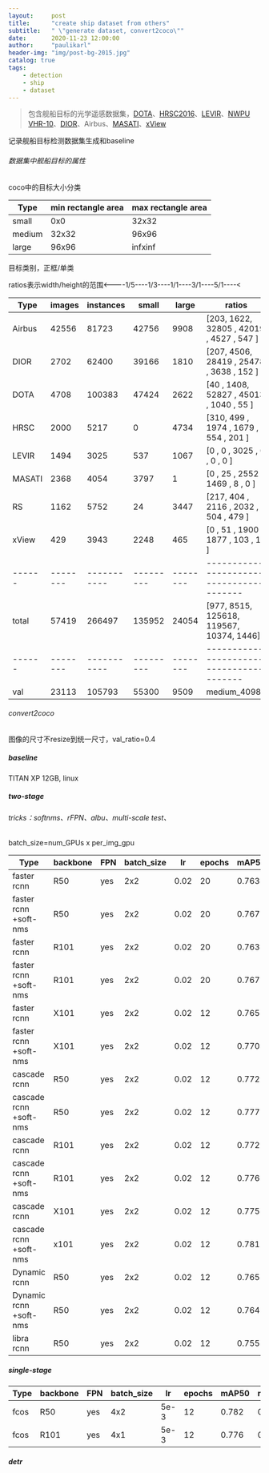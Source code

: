 ```yaml
---
layout:     post
title:      "create ship dataset from others"
subtitle:   " \"generate dataset, convert2coco\""
date:       2020-11-23 12:00:00
author:     "paulikarl"
header-img: "img/post-bg-2015.jpg"
catalog: true
tags:
    - detection
    - ship
    - dataset
---
```


> 包含舰船目标的光学遥感数据集，[DOTA](https://captain-whu.github.io/DOTA/index.html)、[HRSC2016](http://www.escience.cn/people/liuzikun/DataSet.html)、[LEVIR](http://levir.buaa.edu.cn/Code.htm)、[NWPU VHR-10](https://pan.baidu.com/s/1hqwzXeG#list/path=%2F)、[DIOR](http://www.escience.cn/people/gongcheng/DIOR.html)、Airbus、[MASATI](https://www.iuii.ua.es/datasets/masati/)、[xView](http://xviewdataset.org/)

记录舰船目标检测数据集生成和baseline

###### 数据集中舰船目标的属性

coco中的目标大小分类

|  Type  | min rectangle area | max rectangle area |
|--------|--------------------|--------------------|
| small  |        0x0         |       32x32        | 
| medium |       32x32        |       96x96        |
| large  |       96x96        |      infxinf       |

目标类别，正框/单类

ratios表示width/height的范围<----1/5----1/3----1/1----3/1----5/1----<

| Type | images | instances |  small  | large  |                  ratios                |image size |
|------|--------|-----------|---------|--------|----------------------------------------|-----------|
|Airbus|42556   |81723      |42756    |9908    |[203, 1622, 32805 , 42019 , 4527 , 547 ]|768x768----|
|DIOR  |2702    |62400      |39166    |1810    |[207, 4506, 28419 , 25478 , 3638 , 152 ]|800x(800,788,802,801,813,816,787,783)|
|DOTA  |4708    |100383     |47424    |2622    |[40 , 1408, 52827 , 45013 , 1040 , 55  ]|800x800    |
|HRSC  |2000    |5217       |0        |4734    |[310, 499 , 1974  , 1679  , 554  , 201 ]|900x900    |
|LEVIR |1494    |3025       |537      |1067    |[0  , 0   , 3025  , 0     , 0    , 0   ]|800x600    |
|MASATI|2368    |4054       |3797     |1       |[0  , 25  , 2552  , 1469  , 8    , 0   ]|512x512    |
|RS    |1162    |5752       |24       |3447    |[217, 404 , 2116  , 2032  , 504  , 479 ]|900x900    |
|xView |429     |3943       |2248     |465     |[0  , 51  , 1900  , 1877  , 103  , 12  ]|900x900    |
|------|--------|-----------|---------|--------|----------------------------------------|-----------|
|total |57419   |266497     |135952   |24054   |[977, 8515, 125618, 119567, 10374, 1446]|all above  |
|------|--------|-----------|---------|--------|----------------------------------------|-----------|
|val   |23113   |105793     |55300    |9509    |medium_40984

###### convert2coco
图像的尺寸不resize到统一尺寸，val_ratio=0.4


##### baseline

TITAN XP 12GB, linux



##### two-stage
###### tricks：softnms、rFPN、albu、multi-scale test、

batch_size=num_GPUs x per_img_gpu

|           Type            | backbone |  FPN  | batch_size | lr | epochs | mAP50 | mAP75 |  mAP  | mAP_s | mAP_m | mAP_L |
|---------------------------|----------|-------|------------|----|--------|-------|-------|-------|-------|-------|-------|
|faster rcnn                |   R50    |  yes  |    2x2     |0.02|   20   | 0.763 | 0.545 | 0.487 | 0.340 | 0.608 | 0.727 |
|faster rcnn +soft-nms      |   R50    |  yes  |    2x2     |0.02|   20   | 0.767 |-------| 0.495 | 0.347 | 0.621 | 0.741 |
|faster rcnn                |   R101   |  yes  |    2x2     |0.02|   20   | 0.763 |-------| 0.487 | 0.337 | 0.612 | 0.737 |
|faster rcnn +soft-nms      |   R101   |  yes  |    2x2     |0.02|   20   | 0.767 |-------| 0.497 | 0.343 | 0.625 | 0.752 |
|faster rcnn                |   X101   |  yes  |    2x2     |0.02|   12   | 0.765 |-------| 0.490 | 0.340 | 0.615 | 0.735 |
|faster rcnn +soft-nms      |   X101   |  yes  |    2x2     |0.02|   12   | 0.770 |-------| 0.500 | 0.347 | 0.629 | 0.750 |
|cascade rcnn               |   R50    |  yes  |    2x2     |0.02|   12   | 0.772 | 0.575 | 0.511 | 0.355 | 0.643 | 0.761 |
|cascade rcnn +soft-nms     |   R50    |  yes  |    2x2     |0.02|   12   | 0.777 |-------| 0.517 | 0.360 | 0.648 | 0.773 |
|cascade rcnn               |   R101   |  yes  |    2x2     |0.02|   12   | 0.772 |-------| 0.509 | 0.352 | 0.641 | 0.771 |
|cascade rcnn +soft-nms     |   R101   |  yes  |    2x2     |0.02|   12   | 0.776 |-------| 0.515 | 0.357 | 0.646 | 0.779 |
|cascade rcnn               |   X101   |  yes  |    2x2     |0.02|   12   | 0.775 |-------| 0.517 | 0.357 | 0.647 | 0.775 |
|cascade rcnn +soft-nms     |   x101   |  yes  |    2x2     |0.02|   12   | 0.781 |-------| 0.523 | 0.363 | 0.654 | 0.783 |
|Dynamic rcnn               |   R50    |  yes  |    2x2     |0.02|   12   | 0.765 | 0.547 | 0.489 | 0.343 | 0.607 | 0.721 |
|Dynamic rcnn +soft-nms     |   R50    |  yes  |    2x2     |0.02|   12   | 0.764 |-------| 0.495 | 0.348 | 0.615 | 0.734 |
|libra rcnn                 |   R50    |  yes  |    2x2     |0.02|   12   | 0.755 | 0.538 | 0.478 | 0.334 | 0.601 | 0.721 |

##### single-stage

|           Type            | backbone |  FPN  | batch_size | lr | epochs | mAP50 | mAP75 |  mAP  | mAP_s | mAP_m | mAP_L |
|---------------------------|----------|-------|------------|----|--------|-------|-------|-------|-------|-------|-------|
|fcos                       |   R50    |  yes  |    4x2     |5e-3|   12   | 0.782 | 0.524 | 0.482 | 0.333 | 0.608 | 0.716 |
|fcos                       |   R101   |  yes  |    4x1     |5e-3|   12   | 0.776 | 0.516 | 0.477 | 0.325 | 0.601 | 0.731 |


##### detr


